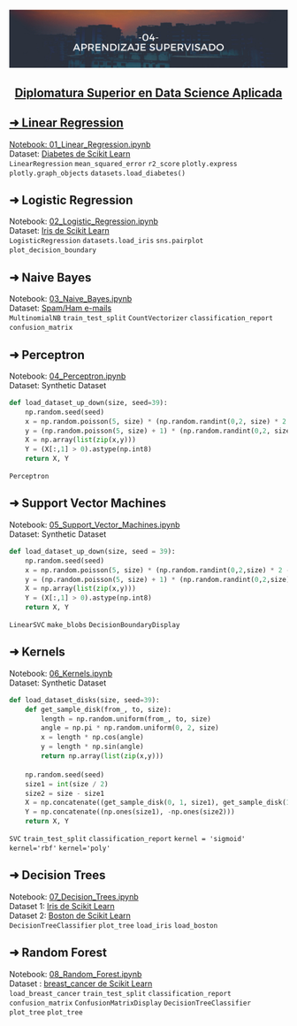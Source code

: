 <p align="center">
  <img src="https://github.com/NoeliaFerrero/Aprendizaje-Supervisado/blob/main/Banners%20Diplodatos.png">
</p>


<h2>
  <a href="https://www.institucional.frc.utn.edu.ar/sistemas/Areas/noticias/Detalle.asp?2129/">
    <p align="center"> Diplomatura Superior en Data Science Aplicada 
    </h2>




## ➜ Linear Regression
Notebook: [01_Linear_Regression.ipynb](https://github.com/NoeliaFerrero/Aprendizaje-Supervisado/blob/main/01_Linear_Regression.ipynb)<br>
Dataset: [Diabetes de Scikit Learn](https://scikit-learn.org/stable/modules/generated/sklearn.datasets.load_diabetes.html)<br>
`LinearRegression` `mean_squared_error` `r2_score` `plotly.express` `plotly.graph_objects` `datasets.load_diabetes()`
  
## ➜ Logistic Regression
Notebook: [02_Logistic_Regression.ipynb](https://github.com/NoeliaFerrero/Aprendizaje-Supervisado/blob/main/01_Linear_Regression.ipynb)<br> 
Dataset: [Iris de Scikit Learn](https://scikit-learn.org/stable/modules/generated/sklearn.datasets.load_iris.html)<br>
`LogisticRegression` `datasets.load_iris` `sns.pairplot` `plot_decision_boundary`

## ➜ Naive Bayes
Notebook: [03_Naive_Bayes.ipynb](https://github.com/NoeliaFerrero/Aprendizaje-Supervisado/blob/main/03_Naive_Bayes.ipynb)<br>
Dataset: [Spam/Ham e-mails](https://github.com/NoeliaFerrero/Aprendizaje-Supervisado/blob/main/spam_or_ham.txt)<br>
`MultinomialNB` `train_test_split` `CountVectorizer` `classification_report` `confusion_matrix`
  
## ➜ Perceptron
Notebook: [04_Perceptron.ipynb](https://github.com/NoeliaFerrero/Aprendizaje-Supervisado/blob/main/04_Perceptron.ipynb)<br>
Dataset: Synthetic Dataset
```python
def load_dataset_up_down(size, seed=39):
    np.random.seed(seed)
    x = np.random.poisson(5, size) * (np.random.randint(0,2, size) * 2 - 1)
    y = (np.random.poisson(5, size) + 1) * (np.random.randint(0,2, size) * 2 - 1)
    X = np.array(list(zip(x,y)))
    Y = (X[:,1] > 0).astype(np.int8)
    return X, Y
```
`Perceptron`
  
  
## ➜ Support Vector Machines
Notebook: [05_Support_Vector_Machines.ipynb](https://github.com/NoeliaFerrero/Aprendizaje-Supervisado/blob/main/05_Support_Vector_Machines.ipynb)<br>
Dataset: Synthetic Dataset
```python
def load_dataset_up_down(size, seed = 39):
    np.random.seed(seed)
    x = np.random.poisson(5, size) * (np.random.randint(0,2,size) * 2 - 1)
    y = (np.random.poisson(5, size) + 1) * (np.random.randint(0,2,size) * 2 - 1)
    X = np.array(list(zip(x,y)))
    Y = (X[:,1] > 0).astype(np.int8)
    return X, Y
```
`LinearSVC` `make_blobs` `DecisionBoundaryDisplay`
  
## ➜ Kernels
Notebook: [06_Kernels.ipynb](https://github.com/NoeliaFerrero/Aprendizaje-Supervisado/blob/main/06_Kernels.ipynb)<br>
Dataset: Synthetic Dataset
```python
def load_dataset_disks(size, seed=39):    
    def get_sample_disk(from_, to, size):
        length = np.random.uniform(from_, to, size)
        angle = np.pi * np.random.uniform(0, 2, size)
        x = length * np.cos(angle)
        y = length * np.sin(angle)
        return np.array(list(zip(x,y)))

    np.random.seed(seed)
    size1 = int(size / 2)
    size2 = size - size1
    X = np.concatenate((get_sample_disk(0, 1, size1), get_sample_disk(1, 2, size2)))
    Y = np.concatenate((np.ones(size1), -np.ones(size2)))
    return X, Y
```
`SVC` `train_test_split` `classification_report` `kernel = 'sigmoid'` `kernel='rbf'` `kernel='poly'`
  
## ➜ Decision Trees
Notebook: [07_Decision_Trees.ipynb](https://github.com/NoeliaFerrero/Aprendizaje-Supervisado/blob/main/07_Decision_Trees.ipynb)<br>
Dataset 1: [Iris de Scikit Learn](https://scikit-learn.org/stable/modules/generated/sklearn.datasets.load_iris.html)<br>
Dataset 2: [Boston de Scikit Learn](https://scikit-learn.org/stable/modules/generated/sklearn.datasets.load_boston.html)<br>
`DecisionTreeClassifier` `plot_tree` `load_iris` `load_boston`
  
## ➜  Random Forest
Notebook: [08_Random_Forest.ipynb](https://github.com/NoeliaFerrero/Aprendizaje-Supervisado/blob/main/08_Random_Forest.ipynb)<br>
Dataset : [breast_cancer de Scikit Learn](https://scikit-learn.org/stable/modules/generated/sklearn.datasets.load_breast_cancer.html)<br>
`load_breast_cancer` `train_test_split` `classification_report` `confusion_matrix` `ConfusionMatrixDisplay` `DecisionTreeClassifier` `plot_tree` `plot_tree`
